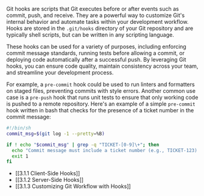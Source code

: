 Git hooks are scripts that Git executes before or after events such as commit, push, and receive. They are a powerful way to customize Git's internal behavior and automate tasks within your development workflow. Hooks are stored in the `.git/hooks` directory of your Git repository and are typically shell scripts, but can be written in any scripting language.

These hooks can be used for a variety of purposes, including enforcing commit message standards, running tests before allowing a commit, or deploying code automatically after a successful push. By leveraging Git hooks, you can ensure code quality, maintain consistency across your team, and streamline your development process.

For example, a `pre-commit` hook could be used to run linters and formatters on staged files, preventing commits with style errors. Another common use case is a `pre-push` hook that runs unit tests to ensure that only working code is pushed to a remote repository. Here's an example of a simple `pre-commit` hook written in bash that checks for the presence of a ticket number in the commit message:

```bash
#!/bin/sh
commit_msg=$(git log -1 --pretty=%B)

if ! echo "$commit_msg" | grep -q "TICKET-[0-9]\+"; then
  echo "Commit message must include a ticket number (e.g., TICKET-123)."
  exit 1
fi
```

- [[3.1.1 Client-Side Hooks]]
- [[3.1.2 Server-Side Hooks]]
- [[3.1.3 Customizing Git Workflow with Hooks]]